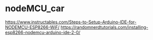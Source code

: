 # nodeMCU_car

https://www.instructables.com/Steps-to-Setup-Arduino-IDE-for-NODEMCU-ESP8266-WiF/
https://randomnerdtutorials.com/installing-esp8266-nodemcu-arduino-ide-2-0/
